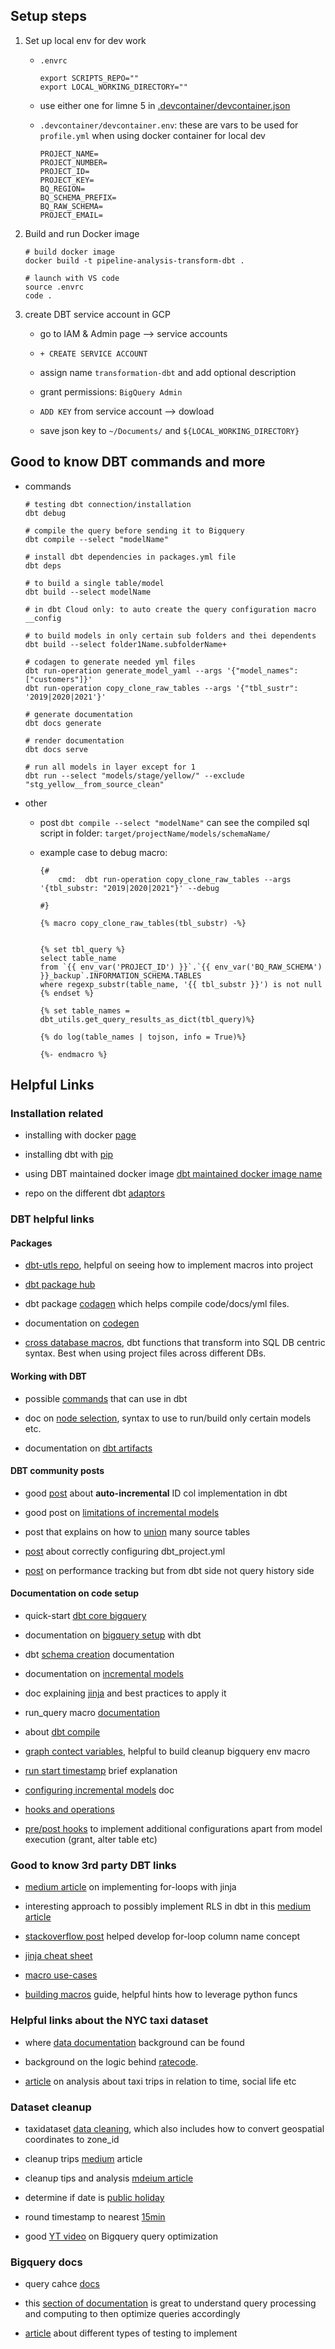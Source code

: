 ## Setup steps 

1. Set up local env for dev work 

    * `.envrc`

        ```
        export SCRIPTS_REPO=""
        export LOCAL_WORKING_DIRECTORY=""
        ```
    
    * use either one for limne 5 in [.devcontainer/devcontainer.json](.devcontainer/devcontainer.json)

    * `.devcontainer/devcontainer.env`: these are vars to be used for `profile.yml` when using docker container for local dev

        ```
        PROJECT_NAME=
        PROJECT_NUMBER=
        PROJECT_ID=
        PROJECT_KEY=
        BQ_REGION=
        BQ_SCHEMA_PREFIX=
        BQ_RAW_SCHEMA=
        PROJECT_EMAIL=
        ```

2. Build and run Docker image 

    ```
    # build docker image
    docker build -t pipeline-analysis-transform-dbt .

    # launch with VS code 
    source .envrc
    code .
    ```

3. create DBT service account in GCP 

    + go to IAM & Admin page --> service accounts 

    + `+ CREATE SERVICE ACCOUNT`

    + assign name `transformation-dbt` and add optional description 

    + grant permissions: `BigQuery Admin`

    + `ADD KEY` from service account --> dowload

    + save json key to `~/Documents/` and `${LOCAL_WORKING_DIRECTORY}`
    
## Good to know DBT commands and more

* commands 

    ```
    # testing dbt connection/installation
    dbt debug

    # compile the query before sending it to Bigquery 
    dbt compile --select "modelName"

    # install dbt dependencies in packages.yml file 
    dbt deps 

    # to build a single table/model
    dbt build --select modelName

    # in dbt Cloud only: to auto create the query configuration macro 
    __config

    # to build models in only certain sub folders and thei dependents
    dbt build --select folder1Name.subfolderName+

    # codagen to generate needed yml files 
    dbt run-operation generate_model_yaml --args '{"model_names": ["customers"]}'
    dbt run-operation copy_clone_raw_tables --args '{"tbl_sustr": '2019|2020|2021'}'

    # generate documentation 
    dbt docs generate

    # render documentation 
    dbt docs serve

    # run all models in layer except for 1
    dbt run --select "models/stage/yellow/" --exclude "stg_yellow__from_source_clean"
    ```

* other

    + post `dbt compile --select "modelName"` can see the compiled sql script in folder: `target/projectName/models/schemaName/`

    + example case to debug macro:

        ```
        {# 
            cmd:  dbt run-operation copy_clone_raw_tables --args '{tbl_substr: "2019|2020|2021"}' --debug

        #}

        {% macro copy_clone_raw_tables(tbl_substr) -%}


        {% set tbl_query %} 
        select table_name
        from `{{ env_var('PROJECT_ID') }}`.`{{ env_var('BQ_RAW_SCHEMA') }}_backup`.INFORMATION_SCHEMA.TABLES
        where regexp_substr(table_name, '{{ tbl_substr }}') is not null
        {% endset %}

        {% set table_names = dbt_utils.get_query_results_as_dict(tbl_query)%}

        {% do log(table_names | tojson, info = True)%}

        {%- endmacro %}

        ```

## Helpful Links 

### Installation related

* installing with docker [page](https://docs.getdbt.com/docs/core/docker-install)

* installing dbt with [pip](https://docs.getdbt.com/docs/core/pip-install)

* using DBT maintained docker image [dbt maintained docker image name](https://github.com/dbt-labs/dbt-bigquery/pkgs/container/dbt-bigquery)

* repo on the different dbt [adaptors](https://github.com/dbt-labs/dbt-adapters?tab=readme-ov-file)

### DBT helpful links

#### Packages

* [dbt-utls repo](https://github.com/dbt-labs/dbt-utils?tab=readme-ov-file#get_column_values-source), helpful on seeing how to implement macros into project

* [dbt package hub](https://hub.getdbt.com/)

* dbt package [codagen](https://github.com/dbt-labs/dbt-codegen/tree/0.13.1/) which helps compile code/docs/yml files.

* documentation on [codegen](https://github.com/dbt-labs/dbt-codegen)

* [cross database macros](https://docs.getdbt.com/reference/dbt-jinja-functions/cross-database-macros), dbt functions that transform into SQL DB centric syntax. Best when using project files across different DBs. 

#### Working with DBT

* possible [commands](https://docs.getdbt.com/reference/dbt-commands) that can use in dbt

* doc on [node selection](https://docs.getdbt.com/reference/node-selection/syntax), syntax to use to run/build only certain models etc.

* documentation on [dbt artifacts](https://docs.getdbt.com/reference/artifacts/dbt-artifacts)



#### DBT community posts 

* good [post](https://discourse.getdbt.com/t/can-i-create-an-auto-incrementing-id-in-dbt/579/3) about **auto-incremental** ID col implementation in dbt

* good post on [limitations of incremental models](https://discourse.getdbt.com/t/on-the-limits-of-incrementality/303)

* post that explains on how to [union](https://discourse.getdbt.com/t/unioning-identically-structured-data-sources/921/2) many source tables

* [post](https://discourse.getdbt.com/t/faq-i-got-an-unused-model-configurations-error-message-what-does-this-mean/112) about correctly configuring dbt_project.yml

* [post](https://discourse.getdbt.com/t/analyzing-fishtowns-dbt-project-performance-with-artifacts/2214) on performance tracking but from dbt side not query history side

#### Documentation on code setup

* quick-start [dbt core bigquery](https://docs.getdbt.com/guides/manual-install?step=1)

* documentation on [bigquery setup](https://docs.getdbt.com/docs/core/connect-data-platform/bigquery-setup) with dbt

* dbt [schema creation](https://docs.getdbt.com/docs/build/custom-schemas) documentation

* documentation on [incremental models](https://docs.getdbt.com/docs/build/incremental-models)

* doc explaining [jinja](https://docs.getdbt.com/docs/build/jinja-macros) and best practices to apply it 

* run_query macro [documentation](https://docs.getdbt.com/reference/dbt-jinja-functions/run_query)

* about [dbt compile](https://docs.getdbt.com/reference/commands/compile)

* [graph contect variables](https://docs.getdbt.com/reference/dbt-jinja-functions/graph#accessing-models), helpful to build cleanup bigquery env macro

* [run start timestamp](https://docs.getdbt.com/reference/dbt-jinja-functions/run_started_at) brief explanation

* [configuring incremental models](https://docs.getdbt.com/docs/build/incremental-models) doc

* [hooks and operations](https://docs.getdbt.com/docs/build/hooks-operations)

* [pre/post hooks](https://docs.getdbt.com/reference/project-configs/on-run-start-on-run-end) to implement additional configurations apart from model execution (grant, alter table etc)

### Good to know 3rd party DBT links

* [medium article](https://blog.det.life/5-useful-loop-patterns-in-dbt-f1d959ab38b9) on implementing for-loops with jinja

* interesting approach to possibly implement RLS in dbt in this [medium article](https://medium.com/@azart0308/dbt-dynamic-column-selection-macros-4df5faaee42d) 

* [stackoverflow post](https://stackoverflow.com/questions/73157834/change-column-name-dynamically-using-mapping-table-dbt) helped develop for-loop column name concept

* [jinja cheat sheet](https://datacoves.com/post/dbt-jinja-cheat-sheet)

* [macro use-cases](https://www.getorchestra.io/guides/best-dbt-core-macros-examples-and-use-cases)

* [building macros](https://foundinblank.hashnode.dev/unlock-advanced-dbt-use-cases-with-the-meta-config-and-the-graph-variable) guide, helpful hints how to leverage python funcs

### Helpful links about the NYC taxi dataset

* where [data documentation](https://www.nyc.gov/site/tlc/about/tlc-trip-record-data.page) background can be found

* background on the logic behind [ratecode](https://www.nyc.gov/site/tlc/passengers/taxi-fare.page).

* [article](https://toddwschneider.com/posts/analyzing-1-1-billion-nyc-taxi-and-uber-trips-with-a-vengeance/#late-night-taxi-index) on analysis about taxi trips in relation to time, social life etc 

### Dataset cleanup

* taxidataset [data cleaning](https://medium.com/@linniartan/nyc-taxi-data-analysis-part-1-clean-and-transform-data-in-bigquery-2cb1142c6b8b), which also includes how to convert geospatial coordinates to zone_id

* cleanup trips [medium](https://medium.com/@muhammadaris10/nyc-taxi-trip-data-analysis-45ecfdcb6f91) article

* cleanup tips and analysis [mdeium article](https://medium.com/@haonanzhong/new-york-city-taxi-data-analysis-286e08b174a1)

* determine if date is [public holiday](https://unytics.io/bigfunctions/bigfunctions/is_public_holiday/#examples)

* round timestamp to nearest [15min](https://stackoverflow.com/questions/53028983/round-timstamp-to-nearest-15-mins-interval-in-bigquery)

* good [YT video](https://www.youtube.com/watch?v=iz6lxi9BczA) on Bigquery query optimization

### Bigquery docs

* query cahce [docs](https://cloud.google.com/bigquery/docs/cached-results#cache-exceptions)

* this [section of documentation](https://cloud.google.com/bigquery/docs/best-practices-performance-overview) is great to understand query processing and computing to then optimize queries accordingly

* [article](https://datacoves.com/post/dbt-test-options) about different types of testing to implement